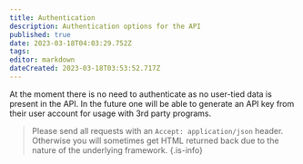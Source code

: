 ```yaml
---
title: Authentication
description: Authentication options for the API
published: true
date: 2023-03-18T04:03:29.752Z
tags: 
editor: markdown
dateCreated: 2023-03-18T03:53:52.717Z
---
```


At the moment there is no need to authenticate as no user-tied data is present in the API. In the future one will be able to generate an API key from their user account for usage with 3rd party programs.

>	Please send all requests with an `Accept: application/json` header. Otherwise you will sometimes get HTML returned back due to the nature of the underlying framework.
{.is-info}